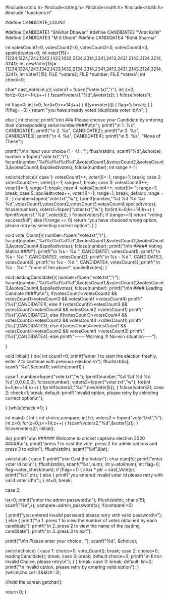 #include<stdio.h>
#include<string.h>
#include<math.h>
#include<stdlib.h>
#include "functions.h"

#define CANDIDATE_COUNT

#define CANDIDATE1 "Shikhar Dhawan"
#define CANDIDATE2 "Virat Kohli"
#define CANDIDATE3 "M S Dhoni"
#define CANDIDATE4 "Rohit Sharma"

int votesCount1=0, votesCount2=0, votesCount3=0, votesCount4=0, spoiledtvotes=0;
int voter[15]={1234,1324,1243,1342,1423,1432,2134,2314,2341,2413,2431,2143,3124,3214,3241};
int newVoter[15]={1234,1324,1243,1342,1423,1432,2134,2314,2341,2413,2431,2143,3124,3214,3241};
int voter1[15];
FILE *voters2;
FILE *number;
FILE *voters1;
int check=0;

char* cast_Vote(int y){
voters1 = fopen("voter.txt","r");
int z=0;
for(z=0;z<=14;z++)
{
    fscanf(voters1,"%d",&voter[z]);
}
fclose(voters1);

int flag=0;
int i=0;
for(i=0;i<=14;i++)
{
    if(y==voter[i])
    {
        flag=1;
        break;
    }
}
if(flag==0)
{
    return "you have already voted (duplicate voter id)\n";
}

else
{
int choice;
printf("\n\n ### Please choose your Candidate by entering their corresponding serial number####\n\n");
printf("\n 1. %s", CANDIDATE1);
printf("\n 2. %s", CANDIDATE2);
printf("\n 3. %s", CANDIDATE3);
printf("\n 4. %s", CANDIDATE4);
printf("\n 5. %s", "None of These");

printf("\n\n Input your choice (1 - 4) : ");
fflush(stdin);
scanf("%d",&choice);
number = fopen("vote.txt","r");
fscanf(number,"%d%d%d%d%d",&votesCount1,&votesCount2,&votesCount3,&votesCount4,&spoiledtvotes);
fclose(number);
int range =-1;

switch(choice){
    case 1: votesCount1++;
             voter[i]=-1;
             range=1;
             break;
    case 2: votesCount2++;
              voter[i]=-1;
             range=1;
             break;
    case 3: votesCount3++;
             voter[i]=-1;
             range=1;
             break;
    case 4: votesCount4++;
              voter[i]=-1;
             range=1;
             break;
    case 5: spoiledtvotes++;
              voter[i]=-1;
             range=1;
             break;
    default: range = 0 ;
}
number=fopen("vote.txt","w");
fprintf(number,"%d %d %d %d %d",votesCount1,votesCount2,votesCount3,votesCount4,spoiledtvotes);
fclose(number);
voters1=fopen("voter.txt","w");
for(int k=0;k<=14;k++)
{
    fprintf(voters1,"%d ",voter[k]);
}
fclose(voters1);
if (range==1)
    return "voting successfull";
else if(range == 0)
    return "you have choosed wrong option, please retry by selecting correct option";
}
}


void vote_Count(){
number=fopen("vote.txt","r");
fscanf(number,"%d%d%d%d%d",&votesCount1,&votesCount2,&votesCount3,&votesCount4,&spoiledtvotes);
fclose(number);
printf("\n\n ##### Voting Statics ####");
printf("\n %s - %d ", CANDIDATE1, votesCount1);
printf("\n %s - %d ", CANDIDATE2, votesCount2);
printf("\n %s - %d ", CANDIDATE3, votesCount3);
printf("\n %s - %d ", CANDIDATE4, votesCount4);
printf("\n %s - %d ", "none of the above", spoiledtvotes);
}

void leadingCandidate(){
number=fopen("vote.txt","r");
fscanf(number,"%d%d%d%d%d",&votesCount1,&votesCount2,&votesCount3,&votesCount4,&spoiledtvotes);
fclose(number);
    printf("\n\n  #### Leading Candiate ####\n\n");
    if(votesCount1>votesCount2 && votesCount1>votesCount3 && votesCount1 >votesCount4)
    printf("[%s]",CANDIDATE1);
    else if (votesCount2>votesCount3 && votesCount2>votesCount4 && votesCount2 >votesCount1)
    printf("[%s]",CANDIDATE2);
    else if(votesCount3>votesCount4 && votesCount3>votesCount2 && votesCount3 >votesCount1)
    printf("[%s]",CANDIDATE3);
    else if(votesCount4>votesCount1 && votesCount4>votesCount2 && votesCount4 >votesCount3)
    printf("[%s]",CANDIDATE4);
    else
    printf("----- Warning !!! No-win situation----");



}


void initial()
{
do{
int count1=0;
printf("enter 1 to start the election freshly, enter 2 to continue with previous election.\n");
fflush(stdin);
scanf("%d",&count1);
switch(count1)
{

case 1:
number=fopen("vote.txt","w");
fprintf(number,"%d %d %d %d %d",0,0,0,0,0);
fclose(number);
voters2=fopen("voter.txt","w");
for(int k=0;k<=14;k++)
{
    fprintf(voters2,"%d ",newVoter[k]);
}
fclose(voters2);
case 2:
    check=1;
    break;
default: printf("invalid option, please retry by selecting correct option\n");

}
}while(check!=1);
}







int main()
{
int i;
int choice,compare;
int lst;
voters2 = fopen("voter1.txt","r");
int z=0;
for(z=0;z<=14;z++)
{
    fscanf(voters2,"%d",&voter1[z]);
}
fclose(voters2);
initial();

do{
printf("\n\n ###### Welcome to cricket captains election 2020 #####\n");
printf("press 1 to cast the vote, press 2 for admin options and press 3 to exit\n");
fflush(stdin);
scanf("%d",&lst);

switch(lst)
{
case 1:
printf("\n\n Cast the Vote\n");
char num[5];
printf("enter voter id no:\n");
fflush(stdin);
scanf("%s",num);
int y=atoi(num);
int flag=0;
flag=voter_check(num);
if (flag==1)
{
   char * ptr = cast_Vote(y);
   printf("%s",ptr);
}
else
{
    printf("you entered invalid voter id please retry with valid voter id\n");
}
lst=0;
break;


   case 2:

lst=0;
printf("enter the admin password\n");
fflush(stdin);
char x[5];
scanf("%s",x);
compare=admin_password(x);
if(compare!=0)

{
    printf("you entered invalid password please retry with valid password\n");
}
else
{
printf("\n 1..press 1 to view the number of votes obtained by each candidate");
printf("\n 2..press 2 to view the name of the leading candidate");
printf("\n 3..press 3 to exit");

printf("\n\n Please enter your choice : ");
scanf("%d", &choice);

switch(choice)
{
case 1: choice=0;
vote_Count();
break;
case 2: choice=0;
leadingCandidate();
break;
case 3: break;
default:choice=0;
printf("\n Error: Invalid Choice, please retry\n");
}
}
break;
case 3: break;
default:
        lst=0;
        printf("\n invalid option, please retry by entering valid option");
}
}while(choice!=3&&lst!=3);

//hold the screen
getchar();

return 0;
}


